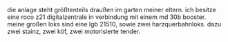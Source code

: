 die anlage steht größtenteils draußen im garten meiner eltern.
ich besitze eine roco z21 digitalzentrale in verbindung mit einem md 30b booster.
meine großen loks sind eine lgb 21510, sowie zwei harzquerbahnloks. dazu zwei stainz, zwei köf, zwei motorisierte tender.